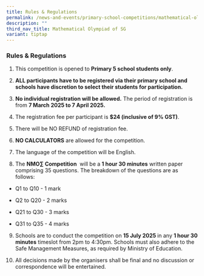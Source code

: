 ```yaml
---
title: Rules & Regulations
permalink: /news-and-events/primary-school-competitions/mathematical-olympiad-of-sg/rules-and-regulations/
description: ""
third_nav_title: Mathematical Olympiad of SG
variant: tiptap
---
```

<h3><strong>Rules &amp; Regulations</strong></h3>
<ol>
<li>
<p>This competition is opened to&nbsp;<strong>Primary 5 school students only</strong>.</p>
</li>
<li>
<p><strong>ALL participants have to be registered via their primary school and schools have discretion to select their students for participation.</strong>
</p>
</li>
<li>
<p><strong>No individual registration will be allowed.</strong>&nbsp;The
period of registration is from <strong>7 March 2025 to 7 April 2025.</strong>
</p>
</li>
<li>
<p>The registration fee per participant is&nbsp;<strong>$24 (inclusive of 9% GST)</strong>.</p>
</li>
<li>
<p>There will be NO REFUND of registration fee.</p>
</li>
<li>
<p><strong>NO CALCULATORS</strong>&nbsp;are allowed for the competition.</p>
</li>
<li>
<p>The language of the competition will be English.</p>
</li>
<li>
<p>The&nbsp;<strong>NMO∑ Competition</strong>&nbsp; will be a&nbsp;<strong>1 hour 30 minutes</strong>&nbsp;written
paper comprising 35 questions. The breakdown of the questions are as follows:</p>
</li>
</ol>
<ul data-tight="true" class="tight">
<li>
<p>Q1 to Q10 - 1 mark</p>
</li>
<li>
<p>Q2 to Q20 - 2 marks</p>
</li>
<li>
<p>Q21 to Q30 - 3 marks</p>
</li>
<li>
<p>Q31 to Q35 - 4 marks</p>
</li>
</ul>
<ol start="9" data-tight="true" class="tight">
<li>
<p>Schools are to conduct the competition on <strong>15 July 2025 </strong>in
any&nbsp;<strong>1 hour 30 minutes</strong>&nbsp;timeslot from 2pm to 4:30pm.
Schools must also adhere to the Safe Management Measures, as required by
Ministry of Education.</p>
</li>
<li>
<p>All decisions made by the organisers shall be final and no discussion
or correspondence will be entertained.</p>
</li>
</ol>
<p></p>